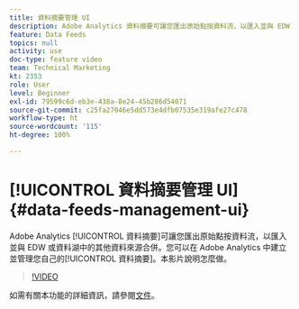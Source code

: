 ```yaml
---
title: 資料摘要管理 UI
description: Adobe Analytics 資料摘要可讓您匯出原始點按資料流，以匯入並與 EDW 或資料湖中的其他資料來源合併。您可以在 Adobe Analytics 中建立並管理您自己的資料摘要。本影片說明怎麼做。
feature: Data Feeds
topics: null
activity: use
doc-type: feature video
team: Technical Marketing
kt: 2353
role: User
level: Beginner
exl-id: 79599c6d-eb3e-438a-8e24-45b286d54071
source-git-commit: c25fa27046e5dd573e4dfb07535e319afe27c478
workflow-type: ht
source-wordcount: '115'
ht-degree: 100%

---
```


# [!UICONTROL 資料摘要管理 UI] {#data-feeds-management-ui}

Adobe Analytics [!UICONTROL 資料摘要]可讓您匯出原始點按資料流，以匯入並與 EDW 或資料湖中的其他資料來源合併。您可以在 Adobe Analytics 中建立並管理您自己的[!UICONTROL 資料摘要]。本影片說明怎麼做。

>[!VIDEO](https://video.tv.adobe.com/v/25452/?quality=12)

如需有關本功能的詳細資訊，請參閱[文件](https://experienceleague.adobe.com/docs/analytics/export/analytics-data-feed/df-manage-feeds.html?lang=zh-Hant#)。
